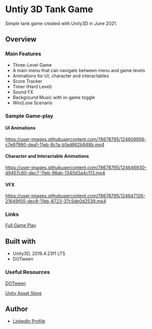 # Untiy 3D Tank Game

Simple tank game created with Unity3D in June 2021.

## Overview

### Main Features

- Three-Level Game
- A main menu that can navigate between menu and game levels
- Animations for UI, character and interactables
- Score Tracker
- Timer (Hard Level)
- Sound FX
- Background Music with in-game toggle
- Win/Lose Scenario
  
### Sample Game-play

#### UI Animations
https://user-images.githubusercontent.com/78678795/124608956-c7e97980-dea1-11eb-8c1a-b1ad662b948b.mp4

#### Character and Interactable Animations
https://user-images.githubusercontent.com/78678795/124646930-d9457c80-dec7-11eb-98ab-1340d3a4c113.mp4

#### VFX
https://user-images.githubusercontent.com/78678795/124647126-21649f00-dec8-11eb-8723-37c5de0d2539.mp4

### Links

[Full Game Play](https://www.dropbox.com/s/isvqkgg8dv2t0la/TankGame_Gameplay.mov?dl=0)

## Built with

- Unity3D, 2019.4.23f1 LTS
- DOTween

### Useful Resources

[DOTween](http://dotween.demigiant.com/documentation.php)

[Unity Asset Store](https://assetstore.unity.com/)

## Author

- [LinkedIn Profile](www.linkedin.com/in/kimrcasper)
